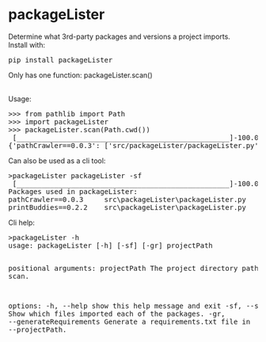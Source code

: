 # packageLister
Determine what 3rd-party packages and versions a project imports. <br>
Install with:
<pre>pip install packageLister</pre>

Only has one function: packageLister.scan()

<br>
Usage:
<pre>
>>> from pathlib import Path
>>> import packageLister
>>> packageLister.scan(Path.cwd())
 [___________________________________________________]-100.00% Scanning packageLister.py
{'pathCrawler==0.0.3': ['src/packageLister/packageLister.py'], 'printBuddies==0.2.2': ['src/packageLister/packageLister.py']}
</pre>
Can also be used as a cli tool:
<pre>
>packageLister packageLister -sf
 [___________________________________________________]-100.00% Scanning packageLister_cli.py
Packages used in packageLister:
pathCrawler==0.0.3     src\packageLister\packageLister.py
printBuddies==0.2.2    src\packageLister\packageLister.py
</pre>
Cli help:
<pre>
>packageLister -h
usage: packageLister [-h] [-sf] [-gr] projectPath

positional arguments:
  projectPath           The project directory path to scan.

options:
  -h, --help            show this help message and exit
  -sf, --showFiles      Show which files imported each of the packages.
  -gr, --generateRequirements
                        Generate a requirements.txt file in --projectPath.
</pre>
